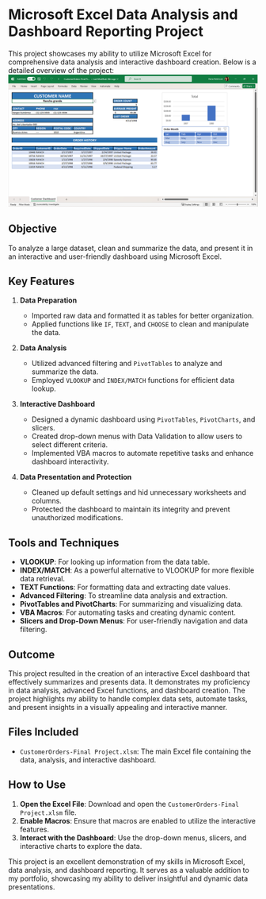 # Microsoft Excel Data Analysis and Dashboard Reporting Project

This project showcases my ability to utilize Microsoft Excel for comprehensive data analysis and interactive dashboard creation. Below is a detailed overview of the project:
![Dashboard Screenshot](https://github.com/danartech/Excel-Data-Analysis-Dashboard-Project/blob/main/Excel%20Data%20Analysis%20Picture.png)

## Objective
To analyze a large dataset, clean and summarize the data, and present it in an interactive and user-friendly dashboard using Microsoft Excel.

## Key Features
1. **Data Preparation**
   - Imported raw data and formatted it as tables for better organization.
   - Applied functions like `IF`, `TEXT`, and `CHOOSE` to clean and manipulate the data.

2. **Data Analysis**
   - Utilized advanced filtering and `PivotTables` to analyze and summarize the data.
   - Employed `VLOOKUP` and `INDEX/MATCH` functions for efficient data lookup.

3. **Interactive Dashboard**
   - Designed a dynamic dashboard using `PivotTables`, `PivotCharts`, and slicers.
   - Created drop-down menus with Data Validation to allow users to select different criteria.
   - Implemented VBA macros to automate repetitive tasks and enhance dashboard interactivity.

4. **Data Presentation and Protection**
   - Cleaned up default settings and hid unnecessary worksheets and columns.
   - Protected the dashboard to maintain its integrity and prevent unauthorized modifications.

## Tools and Techniques
- **VLOOKUP**: For looking up information from the data table.
- **INDEX/MATCH**: As a powerful alternative to VLOOKUP for more flexible data retrieval.
- **TEXT Functions**: For formatting data and extracting date values.
- **Advanced Filtering**: To streamline data analysis and extraction.
- **PivotTables and PivotCharts**: For summarizing and visualizing data.
- **VBA Macros**: For automating tasks and creating dynamic content.
- **Slicers and Drop-Down Menus**: For user-friendly navigation and data filtering.

## Outcome
This project resulted in the creation of an interactive Excel dashboard that effectively summarizes and presents data. It demonstrates my proficiency in data analysis, advanced Excel functions, and dashboard creation. The project highlights my ability to handle complex data sets, automate tasks, and present insights in a visually appealing and interactive manner.

## Files Included
- `CustomerOrders-Final Project.xlsm`: The main Excel file containing the data, analysis, and interactive dashboard.

## How to Use
1. **Open the Excel File**: Download and open the `CustomerOrders-Final Project.xlsm` file.
2. **Enable Macros**: Ensure that macros are enabled to utilize the interactive features.
3. **Interact with the Dashboard**: Use the drop-down menus, slicers, and interactive charts to explore the data.

This project is an excellent demonstration of my skills in Microsoft Excel, data analysis, and dashboard reporting. It serves as a valuable addition to my portfolio, showcasing my ability to deliver insightful and dynamic data presentations.
